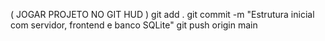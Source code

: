 ( JOGAR PROJETO NO GIT HUD )
git add .
git commit -m "Estrutura inicial com servidor, frontend e banco SQLite"
git push origin main
